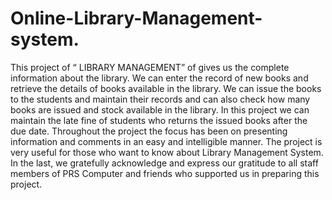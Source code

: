 Online-Library-Management-system.
=================================

This project of “ LIBRARY MANAGEMENT” of gives us the complete information about the library. We can enter the record of new books and retrieve the details of books available in the library. We can issue the books to the students and maintain their records and can also check how many books are issued and stock available in the library. In this project we can maintain the late fine of students who returns the issued books after the due date.  Throughout the project the focus has been on presenting information and comments in an easy and intelligible manner. The project is very useful for those who want to know about Library Management System.  In the last, we gratefully acknowledge and express our gratitude to all staff members of PRS Computer and friends who supported us in preparing this project.
